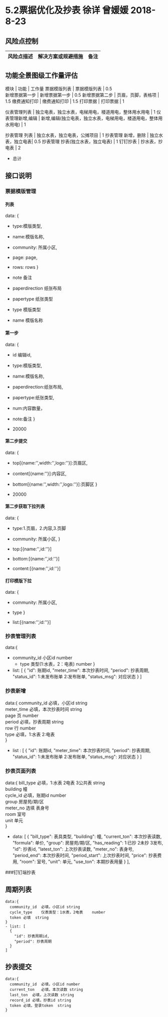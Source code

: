 # 5.2票据优化及抄表 徐详 曾媛媛 2018-8-23


## 风险点控制
  风险点描述  |  解决方案或规避措施  |  备注
     ---    |        ---        |   ---  



## 功能全景图级工作量评估
模块              |    功能              |    工作量
票据模版列表       |     票据模版列表       |    0.5  
新增票据第一步      |    新增票据第一步      |    0.5
新增票据第二步      |    页眉，页脚，表格项  |     1.5
缴费通知打印       |     缴费通知打印       |    1.5
打印票据          |     打印票据           |    1

仪表管理列表      |  独立电表，独立水表，电梯用电，楼道用电，整体用水用电 | 1
仪表管理新增,编辑     | 新增,编辑(独立电表，独立水表，电梯用电，楼道用电，整体用水用电) | 1

抄表管理 列表  | 独立水表，独立电表，公摊项目 | 1
抄表管理 新增，删除 | 独立水表，独立电表| 0.5
抄表管理 抄表(独立水表，独立电表) | 1
钉钉抄表 | 抄水表，抄电表  | 2
* 总计 




## 接口说明

### 票据模版管理
#### 列表
data: {
  - type:模版类型,
  - name:模版名称,
  - community: 所属小区,
  - page: page,
  - rows: rows
}

- note             备注
- paperdirection   纸张布局
- papertype        纸张类型
- type             模版类型
- name             模版名称

#### 第一步
data: {
  - id 编辑id,
  - type:模版类型,
  - name:模版名称,
  - paperdirection:纸张布局,
  - papertype:纸张类型,
  - num:内容数量，
  - note:备注
}

- 20000

#### 第二步提交
data: {
  - top[{name:'',width:'',logo:''}]:页眉区,
  - content[{name:''}]:内容区,
  - bottom[{name:'',width:'',logo:''}]:页脚区
}

- 20000

#### 第二步获取下拉列表
data: {
  - type:1.页眉，2.内容,3.页脚
  - community: 所属小区,
}

- top:[{name:'',id:''}]
- bottom:[{name:'',id:''}]
- content:[{name:'',id:''}]

#### 打印模版下拉
data: {
  - community: 所属小区,
  - type
}

- list:[{name:'',id:''}]


### 抄表管理列表
  data:{
   - community_id	小区id	number	
	 - type 类型(1:水表，2：电表) number
  }
  - list: [
      {
          "id": 账期id,
          "meter_time": 本次抄表时间,
          "period": 抄表周期,
          "status_id": 1:未发布账单 2:发布账单,
          "status_msg": 对应状态
      }
  ]

### 抄表新增
  data:{
    community_id	必填，小区id	string	
    meter_time	必填，本次抄表时间	string	
    page	页	number	
    period	必填，抄表周期	string	
    row	行	number	
    type	必填，1:水表 2:电表	
  }
  - list : [
    {
      "id": 账期id,
      "meter_time": 本次抄表时间,
      "period": 抄表周期,
      "status_id": 1:未发布账单 2:发布账单,
      "status_msg": 对应状态
    }
  ]

### 抄表页面列表
   data:{
      bill_type	必填，1:水表 2电表 3公共表	string	
	    building	幢		
	    cycle_id	必填，账期id	number	
	    group	房屋苑/期/区		
	    meter_no	选填 表身号		
	    room	室号		
	    unit	单元	
   }

  - data: [
      {
        "bill_type": 表具类型,
        "building": 幢,
        "current_ton": 本次抄表读数,
        "formula": 单价,
        "group": 房屋苑/期/区,
        "has_reading": 1:已抄 2未抄 3发布,
        "id": 抄表id,
        "latest_ton": 上次抄表读数,
        "meter_no": 表身号,
        "period_end": 本次抄表时间,
        "period_start": 上次抄表时间,
        "price": 抄表费用,
        "room": 室号,
        "unit": 单元,
        "use_ton": 本期抄表用量
      }
    ],

###钉钉端抄表

  ## 周期列表
    data:{
      community_id	必填，小区id	string	
      cycle_type	仪表类型：1水表，2电表	number	
      token	必填	string	
    }
    - list: [
      {
        "id": 抄表周期id,
        "period": 抄表周期
      }
    ]
  ## 抄表提交
    data:{
      community_id	必填，小区id	number	
      current_ton	必填，本次读数	string	
      last_ton	必填，上次读数	string	
      record_id	必填，抄表id	string	
      token	必填，登录token	string	
    }

